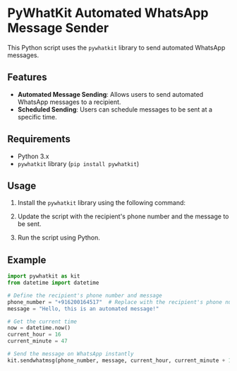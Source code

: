 # PyWhatKit Automated WhatsApp Message Sender

This Python script uses the `pywhatkit` library to send automated WhatsApp messages.

## Features

- **Automated Message Sending**: Allows users to send automated WhatsApp messages to a recipient.
- **Scheduled Sending**: Users can schedule messages to be sent at a specific time.

## Requirements

- Python 3.x
- `pywhatkit` library (`pip install pywhatkit`)

## Usage

1. Install the `pywhatkit` library using the following command:

2. Update the script with the recipient's phone number and the message to be sent.

3. Run the script using Python.

## Example

```python
import pywhatkit as kit
from datetime import datetime

# Define the recipient's phone number and message
phone_number = "+916200164517"  # Replace with the recipient's phone number
message = "Hello, this is an automated message!"

# Get the current time
now = datetime.now()
current_hour = 16
current_minute = 47

# Send the message on WhatsApp instantly
kit.sendwhatmsg(phone_number, message, current_hour, current_minute + 1)
